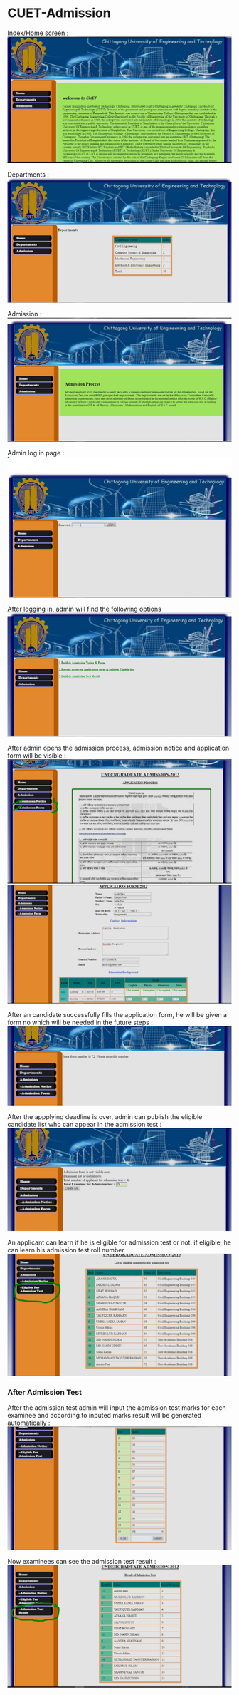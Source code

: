 # CUET-Admission

Index/Home screen : 
![home](https://github.com/arnab-barua/CUET-Admission/blob/master/screenshots/index.JPG)

Departments : 
![departments](https://github.com/arnab-barua/CUET-Admission/blob/master/screenshots/departments.JPG)

Admission : 
![admission](https://github.com/arnab-barua/CUET-Admission/blob/master/screenshots/admission.JPG)

Admin log in page : 
![login](https://github.com/arnab-barua/CUET-Admission/blob/master/screenshots/login.JPG)

After logging in, admin will find the following options
![admin control](https://github.com/arnab-barua/CUET-Admission/blob/master/screenshots/admin.JPG)

After admin opens the admission process, admission notice and application form will be visible : 
![home](https://github.com/arnab-barua/CUET-Admission/blob/master/screenshots/admission_notice.JPG)
![home](https://github.com/arnab-barua/CUET-Admission/blob/master/screenshots/application_form.JPG)

After an candidate successfully fills the application form, he will be given a form no which will be needed in the future steps : 
![home](https://github.com/arnab-barua/CUET-Admission/blob/master/screenshots/Form_no.JPG)

After the appplying deadline is over, admin can publish the eligible candidate list who can appear in the admission test : 
![home](https://github.com/arnab-barua/CUET-Admission/blob/master/screenshots/create_eligible.JPG)

An applicant can learn if he is eligible for admission test or not. if eligible, he can learn his admission test roll number : 
![home](https://github.com/arnab-barua/CUET-Admission/blob/master/screenshots/eligible_list.JPG)

<b><h3>After Admission Test</h3></b>

After the admission test admin will input the admission test marks for each examinee and according to inputed marks result will be generated automatically : 
![home](https://github.com/arnab-barua/CUET-Admission/blob/master/screenshots/test_marks.JPG)

Now examinees can see the admission test result : 
![home](https://github.com/arnab-barua/CUET-Admission/blob/master/screenshots/test_result.JPG)

